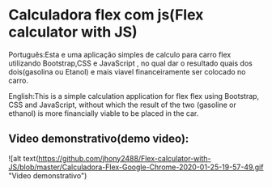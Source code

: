 # Calculadora flex com js(Flex calculator with JS)
Português:Esta e uma aplicação simples de calculo para carro flex utilizando Bootstrap,CSS e JavaScript , no qual dar o resultado quais dos dois(gasolina ou Etanol) e mais viavel financeiramente ser colocado no carro.

English:This is a simple calculation application for flex flex using Bootstrap, CSS and JavaScript, without which the result of the two (gasoline or ethanol) is more financially viable to be placed in the car.

## Video demonstrativo(demo video):
![alt text(https://github.com/jhony2488/Flex-calculator-with-JS/blob/master/Calculadora-Flex-Google-Chrome-2020-01-25-19-57-49.gif "Video demonstrativo")
